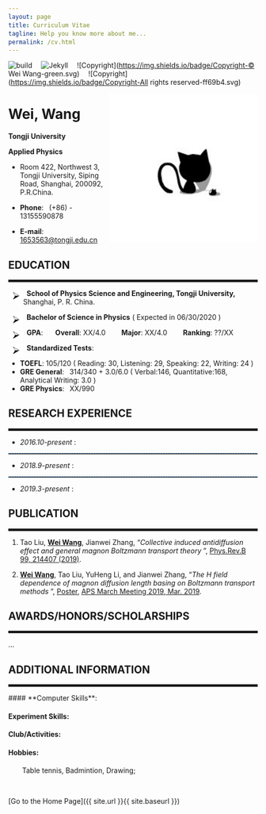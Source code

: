 ```yaml
---
layout: page
title: Curriculum Vitae
tagline: Help you know more about me...
permalink: /cv.html
---
```

![build](https://img.shields.io/badge/build-succedded-brightgreen.svg) &emsp;![Jekyll](https://img.shields.io/badge/Jekyll-3.8+-blue.svg) &emsp;![Copyright](https://img.shields.io/badge/Copyright-© Wei Wang-green.svg) &emsp;![Copyright](https://img.shields.io/badge/Copyright-All rights reserved-ff69b4.svg)

<img src='https://raw.githubusercontent.com/NoNo721/Pictures/master/IMG_4222.JPG' alt="Wei Wang's Photo" title="Wei Wang's Photo" style='float:right; width:300px;height:100 px'/>

# **Wei, Wang**

**Tongji University**

**Applied Physics**

* Room 422, Northwest 3, Tongji University, Siping Road, Shanghai, 200092, P.R.China.

* **Phone**: &ensp;(+86) - 13155590878

* **E-mail**: &ensp;[1653563@tongji.edu.cn](mailto:1653563@tongji.edu.cn)&ensp;

## **EDUCATION**
<hr style="height:5px;" />

<img src='https://raw.githubusercontent.com/NoNo721/Pictures/master/arrow.png' alt="Wei Wang's Photo" title="Wei Wang's Photo" style='float:left; width:30px;height:10 px'/>&ensp;**School of Physics Science and Engineering, Tongji University,** Shanghai, P. R. China.

<img src='https://raw.githubusercontent.com/NoNo721/Pictures/master/arrow.png' alt="Wei Wang's Photo" title="Wei Wang's Photo" style='float:left; width:30px;height:10 px'/>&ensp;**Bachelor of Science in Physics** ( Expected in 06/30/2020 )

<img src='https://raw.githubusercontent.com/NoNo721/Pictures/master/arrow.png' alt="Wei Wang's Photo" title="Wei Wang's Photo" style='float:left; width:30px;height:10 px'/>&ensp;**GPA**: &ensp;&ensp;&ensp;**Overall**: XX/4.0 &ensp;&ensp;&ensp;&ensp;**Major**: XX/4.0 &ensp;&ensp;&ensp;&ensp;**Ranking**: ??/XX

<img src='https://raw.githubusercontent.com/NoNo721/Pictures/master/arrow.png' alt="Wei Wang's Photo" title="Wei Wang's Photo" style='float:left; width:30px;height:10 px'/>&ensp;**Standardized Tests**:

 + **TOEFL**: 105/120 ( Reading: 30, Listening: 29, Speaking: 22, Writing: 24 )
 + **GRE General**: &ensp;314/340 + 3.0/6.0 ( Verbal:146, Quantitative:168, Analytical Writing: 3.0 ) 
 + **GRE Physics**: &ensp;XX/990

## **RESEARCH EXPERIENCE**
<hr style="height:5px;" />

* *2016.10-present* :

<hr style="height:1px;border:none;border-top:1px dashed #1c6eb4" />

* *2018.9-present* :

<hr style="height:1px;border:none;border-top:1px dashed #1c6eb4" />

* *2019.3-present* :


## **PUBLICATION**
<hr style="height:5px;" />

1. Tao Liu, <u><b>Wei Wang</b></u>, Jianwei Zhang, “*Collective induced antidiffusion effect and general magnon Boltzmann transport theory* ”, [Phys.Rev.B 99, 214407 (2019)](https://journals.aps.org/prb/abstract/10.1103/PhysRevB.99.214407 "click").

2. <u><b>Wei Wang</b></u>, Tao Liu, YuHeng Li, and Jianwei Zhang, “*The H field dependence of magnon diffusion length basing on Boltzmann transport methods* ”, [Poster](https://raw.githubusercontent.com/NoNo721/Memo/master/poster.pdf "Download the Poster"), [APS March Meeting 2019, Mar. 2019](http://meetings.aps.org/Meeting/MAR19/Session/G70.144 "click").

## **AWARDS/HONORS/SCHOLARSHIPS**
<hr style="height:5px;" />
...


## **ADDITIONAL INFORMATION**
<hr style="height:5px;" />
#### **Computer Skills**:

#### **Experiment Skills**:

#### **Club/Activities**:

#### **Hobbies**: 
&emsp;&emsp;Table tennis, Badmintion, Drawing;

&ensp;

[Go to the Home Page]({{ site.url }}{{ site.baseurl }})


